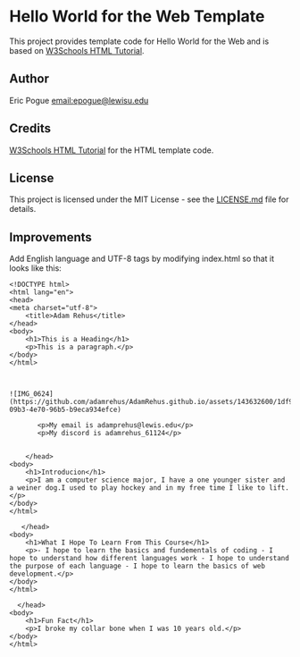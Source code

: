 # Hello World for the Web Template
This project provides template code for Hello World for the Web and is based on 
[W3Schools HTML Tutorial](https://www.w3schools.com/html/). 

## Author
Eric Pogue [email:epogue@lewisu.edu](mailto:epogue@lewisu.edu)

## Credits
[W3Schools HTML Tutorial](https://www.w3schools.com/html/) for the HTML template code.

## License
This project is licensed under the MIT License - see the [LICENSE.md](LICENSE) file for details.

## Improvements
Add English language and UTF-8 tags by modifying index.html so that it looks like this:
```
<!DOCTYPE html>
<html lang="en">
<head>
<meta charset="utf-8">
	<title>Adam Rehus</title>
</head>
<body>
	<h1>This is a Heading</h1>
	<p>This is a paragraph.</p>
</body>
</html>



![IMG_0624](https://github.com/adamrehus/AdamRehus.github.io/assets/143632600/1df979ae-09b3-4e70-96b5-b9eca934efce)

       <p>My email is adamprehus@lewis.edu</p>
       <p>My discord is adamrehus_61124</p>


    </head>
<body>
	<h1>Introducion</h1>
	<p>I am a computer science major, I have a one younger sister and a weiner dog.I used to play hockey and in my free time I like to lift.</p>
</body>
</html>

   </head>
<body>
	<h1>What I Hope To Learn From This Course</h1>
	<p>- I hope to learn the basics and fundementals of coding - I hope to understand how different languages work - I hope to understand the purpose of each language - I hope to learn the basics of web development.</p>
</body>
</html>

  </head>
<body>
	<h1>Fun Fact</h1>
	<p>I broke my collar bone when I was 10 years old.</p>
</body>
</html>
